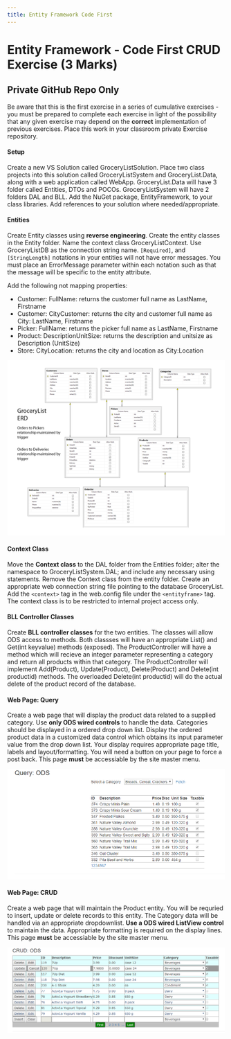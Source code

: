```yaml
---
title: Entity Framework Code First
---
```

# Entity Framework - Code First CRUD Exercise (3 Marks)

## Private GitHub Repo Only

Be aware that this is the first exercise in a series of cumulative exercises - you must be prepared to complete each exercise in light of the possibility that any given exercise may depend on the **correct** implementation of previous exercises. Place this work in your classroom private Exercise repository. 

#### Setup

Create a new VS Solution called GroceryListSolution. Place two class projects into this solution called GroceryListSystem and GroceryList.Data, along with a web application called WebApp. GroceryList.Data will have 3 folder called Entities, DTOs and POCOs. GroceryListSystem will have 2 folders DAL and BLL. Add the NuGet package, EntityFramework, to your class libraries. Add references to your solution where needed/appropriate.

#### Entities

Create Entity classes using **reverse engineering**. Create the entity classes in the Entity folder. Name the context class GroceryListContext. Use GroceryListDB as the connection string name. `[Required]`, and `[StringLength]` notations in your entities will not have error messages. You must place an ErrorMessage parameter within each notation such as that the message will be specific to the entity attribute.

Add the following not mapping properties:

- Customer: FullName: returns the customer full name as LastName, Firstname
- Customer: CityCustomer: returns the city and customer full name as City: LastName, Firstname
- Picker: FullName: returns the picker full name as LastName, Firstname
- Product: DescriptionUnitSize: returns the description and unitsize as Description (UnitSize)
- Store: CityLocation: returns the city and location as City:Location

![GroceryList ERD](./ef/grocerylist_erd.png)


#### Context Class

Move the **Context class** to the DAL folder from the Entities folder; alter the namespace to GroceryListSystem.DAL; and include any necessary using statements. Remove the Context class from the entity folder. Create an appropriate web connection string file pointing to the database GroceryList. Add the `<context>` tag in the web.config file under the `<entityframe>` tag. The context class is to be restricted to internal project access only.

#### BLL Controller Classes

Create **BLL controller classes** for the two entities. The classes will allow ODS access to methods. Both classses will have an appropriate List() and Get(int keyvalue) methods (exposed). The ProductController will have a method which will recieve an integer parameter representing a category and return all products within that category. The ProductController will implement Add(Product), Update(Product), Delete(Product) and Delete(int productid) methods. The overloaded Delete(int productid) will do the actual delete of the product record of the database.

#### Web Page: Query

Create a web page that will display the product data related to a supplied category. Use **only ODS wired controls** to handle the data. Categories should be displayed in a ordered drop down list. Display the ordered product data in a customized data control which obtains its input parameter value from the drop down list. Your display requires appropriate page title, labels and layout/formatting. You will need a button on your page to force a post back. This page **must** be accessiable by the site master menu.

![Sample query result](./ef/ExerciseQuery.png)



#### Web Page: CRUD

Create a web page that will maintain the Product entity. You will be requried to insert, update or delete records to this entity. The Category data will be handled via an appropriate dropdownlist. **Use a ODS wired ListView control** to maintain the data. Appropriate formatting is required on the display lines. This page **must** be accessiable by the site master menu.

![ListView CRUD](./ef/ExerciseCRUD.png)

